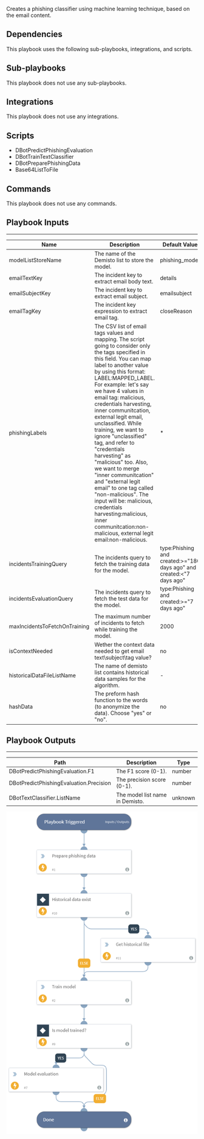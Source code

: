 Creates a phishing classifier using machine learning technique, based on the email content.

## Dependencies
This playbook uses the following sub-playbooks, integrations, and scripts.

## Sub-playbooks
This playbook does not use any sub-playbooks.

## Integrations
This playbook does not use any integrations.

## Scripts
* DBotPredictPhishingEvaluation
* DBotTrainTextClassifier
* DBotPreparePhishingData
* Base64ListToFile

## Commands
This playbook does not use any commands.

## Playbook Inputs
---

| **Name** | **Description** | **Default Value** | **Required** |
| --- | --- | --- | --- |
| modelListStoreName | The name of the Demisto list to store the model. | phishing_model | Optional |
| emailTextKey | The incident key to extract email body text. | details | Optional |
| emailSubjectKey | The incident key to extract email subject. | emailsubject | Optional |
| emailTagKey | The incident key expression to extract email tag. | closeReason | Optional |
| phishingLabels | The CSV list of email tags values and mapping. The script going to consider only the tags specified in this field. You can map label to another value by using this format: LABEL:MAPPED_LABEL. For example: let's say we have 4 values in email tag: malicious, credentials harvesting, inner communitcation, external legit email, unclassified. While training, we want to ignore "unclassified" tag, and refer to "credentials harvesting" as "malicious" too. Also, we want to merge "inner communitcation" and "external legit email" to one tag called "non-malicious". The input will be: malicious, credentials harvesting:malicious, inner communitcation:non-malicious, external legit email:non-malicious. | * | Optional |
| incidentsTrainingQuery | The incidents query to fetch the training data for the model. | type:Phishing and created:>="180 days ago" and created:<"7 days ago" | Optional |
| incidentsEvaluationQuery | The incidents query to fetch the test data for the model. | type:Phishing and created:>="7 days ago" | Optional |
| maxIncidentsToFetchOnTraining | The maximum number of incidents to fetch while training the model. | 2000 | Optional |
| isContextNeeded | Wether the context data needed to get email text\\subject\\tag value? | no | Optional |
| historicalDataFileListName | The name of demisto list contains historical data samples for the algorithm. | - | Optional |
| hashData | The preform hash function to the words (to anonymize the data). Choose "yes" or "no". | no | Optional |

## Playbook Outputs
---

| **Path** | **Description** | **Type** |
| --- | --- | --- |
| DBotPredictPhishingEvaluation.F1 | The F1 score (0-1). | number |
| DBotPredictPhishingEvaluation.Precision | The precision score (0-1). | number |
| DBotTextClassifier.ListName | The model list name in Demisto. | unknown |

![DBotCreatePhishingClassifier](https://raw.githubusercontent.com/demisto/content/1bdd5229392bd86f0cc58265a24df23ee3f7e662/docs/images/playbooks/DBot_Create_Phishing_Classifier.png)
